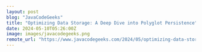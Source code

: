 ```yaml
---
layout: post
blog: "JavaCodeGeeks"
title: "Optimizing Data Storage: A Deep Dive into Polyglot Persistence"
date: 2024-05-10T05:26:00Z
image: images/javacodegeeks.png
remote_url: "https://www.javacodegeeks.com/2024/05/optimizing-data-storage-a-deep-dive-into-polyglot-persistence.html"
---
```

